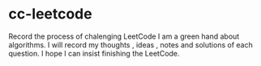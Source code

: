 # cc-leetcode
Record the process of chalenging LeetCode
I am a green hand about algorithms.
I will record my thoughts , ideas , notes and solutions of each question. 
I hope I can insist finishing the LeetCode.
